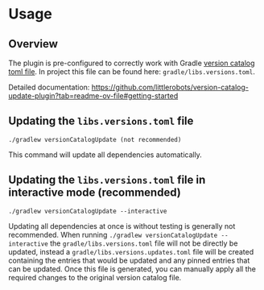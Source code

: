# Usage

## Overview

The plugin is pre-configured to correctly work with Gradle [version catalog toml file](https://docs.gradle.org/current/userguide/platforms.html).
In project this file can be found here: `gradle/libs.versions.toml`.

Detailed documentation: https://github.com/littlerobots/version-catalog-update-plugin?tab=readme-ov-file#getting-started

## Updating the `libs.versions.toml` file

```
./gradlew versionCatalogUpdate (not recommended)
```

This command will update all dependencies automatically.

## Updating the `libs.versions.toml` file in interactive mode (recommended)

```
./gradlew versionCatalogUpdate --interactive
```

Updating all dependencies at once is without testing is generally not recommended. When running `./gradlew versionCatalogUpdate --interactive` the `gradle/libs.versions.toml` file will not be directly be updated, instead a `gradle/libs.versions.updates.toml` file will be created containing the entries that would be updated and any pinned entries that can be updated.
Once this file is generated, you can manually apply all the required changes to the original version catalog file.

